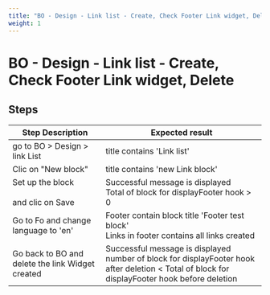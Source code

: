 ```yaml
---
title: "BO - Design - Link list - Create, Check Footer Link widget, Delete"
weight: 1
---
```


# BO - Design - Link list - Create, Check Footer Link widget, Delete
## Steps
| Step Description | Expected result |
| ----- | ----- |
| go to BO > Design > link List | title contains 'Link list' |
| Clic on "New block" | title contains 'new Link block' |
| Set up the block<br><br>and clic on Save | Successful message is displayed <br>Total of block for displayFooter hook > 0 |
| Go to Fo and change language to 'en' | Footer contain block title 'Footer test block'<br>Links in footer contains all links created |
| Go back to BO and delete the link Widget created | Successful message is displayed<br>number of block for displayFooter hook after deletion < Total of block for displayFooter hook before deletion |
